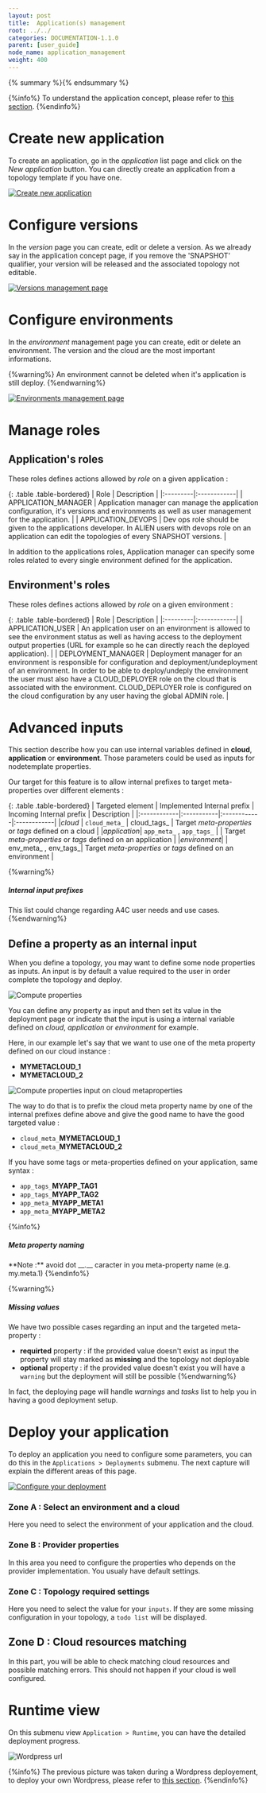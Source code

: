 ```yaml
---
layout: post
title:  Application(s) management
root: ../../
categories: DOCUMENTATION-1.1.0
parent: [user_guide]
node_name: application_management
weight: 400
---
```


{% summary %}{% endsummary %}

{%info%}
To understand the application concept, please refer to [this section](#/documentation/1.1.0/concepts/applications.html).
{%endinfo%}

# Create new application

To create an application, go in the *application* list page and click on the *New application*
button. You can directly create an application from a topology template if you have one.

[![Create new application](../../images/user_guide/application/create-new-application.png)](../../images/user_guide/application/create-new-application.png)

# Configure versions

In the *version* page you can create, edit or delete a version. As we already say in the application concept page, if you remove the 'SNAPSHOT' qualifier, your version will be released and the associated topology not editable.

[![Versions management page](../../images/user_guide/application/application-version-management.png)](../../images/user_guide/application/application-version-management.png)

# Configure environments

In the *environment* management page you can create, edit or delete an environment. The version and the cloud are the most important informations.

{%warning%}
An environment cannot be deleted when it's application is still deploy.
{%endwarning%}

[![Environments management page](../../images/user_guide/application/application-environment-management.png)](../../images/user_guide/application/application-environment-management.png)


# Manage roles

## Application's roles

These roles defines actions allowed by *role* on a given application :

{: .table .table-bordered}
| Role | Description |
|:---------|:------------|
| APPLICATION_MANAGER | Application manager can manage the application configuration, it's versions and environments as well as user management for the application. |
| APPLICATION_DEVOPS | Dev ops role should be given to the applications developer. In ALIEN users with devops role on an application can edit the topologies of every SNAPSHOT versions. |

In addition to the applications roles, Application manager can specify some roles related to every single environment defined for the application.

## Environment's roles

These roles defines actions allowed by *role* on a given environment :

{: .table .table-bordered}
| Role | Description |
|:---------|:------------|
| APPLICATION_USER  | An application user on an environment is allowed to see the environment status as well as having access to the deployment output properties (URL for example so he can directly reach the deployed application). |
| DEPLOYMENT_MANAGER   | Deployment manager for an environment is responsible for configuration and deployment/undeployment of an environment. In order to be able to deploy/undeply the environment the user must also have a CLOUD_DEPLOYER role on the cloud that is associated with the environment. CLOUD_DEPLOYER role is configured on the cloud configuration by any user having the global ADMIN role. |

# Advanced inputs

This section describe how you can use internal variables defined in __cloud__, __application__ or __environment__. Those parameters
could be used as inputs for nodetemplate properties.

Our target for this feature is to allow internal prefixes to target meta-properties over different elements :


{: .table .table-bordered}
| Targeted element | Implemented Internal prefix | Incoming Internal prefix | Description |
|:------------|:-----------|:------------|:------------|
|*cloud*      | `cloud_meta_` | cloud_tags_ | Target *meta-properties* or *tags* defined on a cloud |
|*application*| `app_meta_` , `app_tags_` |           | Target *meta-properties* or *tags* defined on an application |
|*environment*|   | env_meta_ , env_tags_| Target *meta-properties* or *tags* defined on an environment  |

{%warning%}
<h5>Internal input prefixes</h5>
This list could change regarding A4C user needs and use cases.
{%endwarning%}

## Define a property as an internal input

When you define a topology, you may want to define some node properties as inputs. An input is
by default a value required to the user in order complete the topology and deploy.

![Compute properties](../../images/user_guide/user_guide_topology_template_properties.png)<br>

You can define any property as input and then set its value in the deployment page or indicate
that the input is using a internal variable defined on *cloud*, *application* or *environment* for example.

Here, in our example let's say that we want to use one of the meta property defined on our cloud instance :

- **MYMETACLOUD_1**
- **MYMETACLOUD_2**

![Compute properties input on cloud metaproperties](../../images/user_guide/user_guide_topology_template_properties_input.png)<br>

The way to do that is to prefix the cloud meta property name by one of the internal prefixes define above
and give the good name to have the good targeted value :

- `cloud_meta_`**MYMETACLOUD_1**
- `cloud_meta_`**MYMETACLOUD_2**

If you have some tags or meta-properties defined on your application, same syntax :

- `app_tags_`**MYAPP_TAG1**
- `app_tags_`**MYAPP_TAG2**
- `app_meta_`**MYAPP_META1**
- `app_meta_`**MYAPP_META2**

{%info%}
<h5>Meta property naming</h5>
**Note :** avoid dot __.__ caracter in you meta-property name (e.g. my.meta.1)
{%endinfo%}

{%warning%}
<h5>Missing values</h5>
We have two possible cases regarding an input and the targeted meta-property :

- **requirted** property : if the provided value doesn't exist as input the property will stay marked as __missing__ and the topology not deployable
- **optional** property : if the provided value doesn't exist you will have a `warning` but the deployment will still be possible
{%endwarning%}

In fact, the deploying page will handle *warnings* and *tasks* list to help you in having a good deployment setup.

# Deploy your application

To deploy an application you need to configure some parameters, you can do this in the `Applications > Deployments` submenu.
The next capture will explain the different areas of this page.

[![Configure your deployment](../../images/user_guide/user_guide_topology_template_deploy-area.png)](../../images/user_guide/user_guide_topology_template_deploy-area.png)

### Zone A : Select an environment and a cloud

Here you need to select the environment of your application and the cloud.

### Zone B : Provider properties

In this area you need to configure the properties who depends on the provider implementation. You usualy have default settings.

### Zone C : Topology required settings

Here you need to select the value for your `inputs`. If they are some missing configuration in your topology, a `todo list` will be displayed.

## Zone D : Cloud resources matching

In this part, you will be able to check matching cloud resources and possible
matching errors. This should not happen if your cloud is well configured.

# Runtime view

On this submenu view `Application > Runtime`, you can have the detailed deployment
progress.

![Wordpress url](../../images/user_guide/user_guide_topology_template_runtime.png)

{%info%}
The previous picture was taken during a Wordpress deployement, to deploy your own Wordpress, please refer to [this section](#/documentation/1.1.0/getting_started/getting_started.html).
{%endinfo%}
